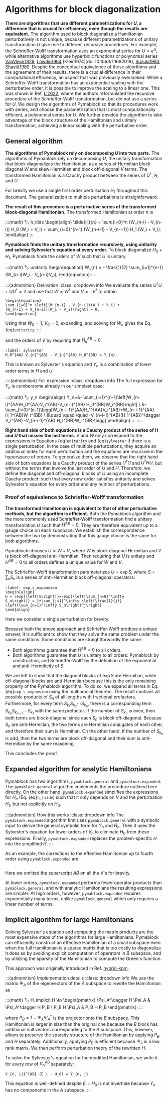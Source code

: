 # Algorithms for block diagonalization

**There are algorithms that use different parametrizations for $U$, a
difference that is crucial for efficiency, even though the results are
equivalent.**
The algorithm used to block diagonalize a Hamiltonian perturbatively is not
unique, because different parametrizations of unitary transformation $U$ give
rise to different recursive procedures.
For example, the Schrieffer-Wolff transformation uses an exponential series for
$U = e^S$, while alternative algorithms use hyperbolic functions or polynomial
series [VanVleck1929](doi:10.1103/PhysRev.33.467),
[Lowdin1964](doi:10.1063/1.1724312)
[Klein1974][doi:10.1063/1.1682018],
[Suzuki1983](doi:10.1143/PTP.70.439),
[Shavitt1980](doi:10.1063/1.440050).
Despite the conceptual equivalence of these algorithms and the agreement of
their results, there is a crucial difference in their computational efficiency,
an aspect that was previously overlooked.
While a Schrieffer-Wolff transformation has an exponential scaling with the
perturbative order, it is possible to improve the scaling to a linear one.
This was shown in Ref. [Li2022](doi:10.1103/PRXQuantum.3.030313),
where the authors reformulated the recursive procedure of the Schrieffer-Wolff
transformation, but did not use a series for $U$.
We design the algorithms of Pymablock so that its procedures work with series,
and choose the parametrization that is most computationally efficient, a
polynomial series for $U$.
We further develop the algorithm to take advantage of the block structure of
the Hamiltonian and unitary transformation, achieving a linear scaling with the
perturbative order.

## General algorithm

**The algorithms of Pymablock rely on decomposing $U$ into two parts.**
The algorithms of Pymablock rely on decomposing $U$, the unitary transformation
that block diagonalizes the Hamiltonian, as a series of Hermitian
block diagonal $W$ and skew-Hermitian and block off-diagonal $V$ terms.
The transformed Hamiltonian is a Cauchy product between the series of
$U^\dagger$, $H$, and $U$.

For brevity we use a single first order perturbation $H_1$ throughout this
document. The generalization to multiple perturbations is straightforward.

**The result of this procedure is a perturbative series of the transformed
block-diagonal Hamiltonian.**
The transformed Hamiltonian at order $n$ is

:::{math}
:label: h_tilde
\begin{align}
\tilde{H}_{n} = \sum_{i=0}^n (W_{n-i} - V_{n-i}) H_0 (W_i + V_i) +
\sum_{i=0}^{n-1} (W_{n-i-1} - V_{n-i-1}) H_1 (W_i + V_i).
\end{align}
:::

**Pymablock finds the unitary transformation recursively, using unitarity and
solving Sylvester's equation at every order.**
To block diagonalize $H_0 + H_1$, Pymablock finds the orders of $W$
such that $U$ is unitary

:::{math}
:label: unitarity
\begin{equation}
W_{n} = - \frac{1}{2} \sum_{i=1}^{n-1}(W_{n-i}W_i - V_{n-i}V_i),
\end{equation}
:::

:::{admonition} Derivation
:class: dropdown info
We evaluate the series
$U^\dagger U + UU^\dagger=2$ and use that $W=W^\dagger$ and $V=-V^\dagger$ to obtain

```{math}
\begin{equation}
\sum_{i=0}^n \left[(W_{n-i} - V_{n-i})(W_i + V_i) +
(W_{n-i} + V_{n-i})(W_i - V_i)\right] = 0.
\end{equation}
```

Using that $W_0=1$, $V_0=0$, expanding, and solving for $W_n$ gives the Eq. {eq}`unitarity`.
:::

and the orders of $V$ by requiring that $\tilde{H}^{AB}_n=0$

```{math}
:label: sylvester
H_0^{AA} V_{n}^{AB} - V_{n}^{AB} H_0^{BB} = Y_{n}.
```

This is known as Sylvester's equation and $Y_{n}$ is a combination of lower
order terms in $H$ and $U$.

::::{admonition} Full expression
:class: dropdown info
The full expression for $Y_n$ is cumbersome already in our simplest case:

:::{math}
:label: y_n
\begin{align}
Y_n=&-
\sum_{i=1}^{n-1}\left[W_{n-i}^{AA}H_0^{AA}V_i^{AB}-V_{n-i}^{AB}
H_0^{BB}W_i^{BB}\right] \\
&-\sum_{i=0}^{n-1}\bigg[W_{n-i-1}^{AA}H_1^{AA}V_i^{AB}+W_{n-i-1}^{AA}
H_1^{AB}W_i^{BB} \\
&\quad \quad \quad -V_{n-i-1}^{AB}(H_1^{AB})^\dagger V_i^{AB} -V_{n-i-1}^{AB}
H_1^{BB}W_i^{BB}\bigg]
\end{align}
:::
::::

**Right hand side of both equations is a Cauchy product of the series of $H$ and
$U$ that misses the last terms.**
$V$ and $W$ only correspond to the expressions in Equations {eq}`unitarity` and
{eq}`sylvester` if there is a single perturbation.
In the case of multiple perturbations, they acquire an additional index for
each perturbation and the equations are recursive in the hyperspace of orders.
To generalize them, we observe that the right hand side of both equations is a
Cauchy product of the series $U^{\dagger} U$ and $U^\dagger H U$, but without
the terms that involve the last order of $U$ and $H$.
Therefore, we define the diagonal and off-diagonal blocks of $U$ using an
incomplete Cauchy product: such that every new order satisfies unitarity and
solves Sylvester's equation for every order and any number of perturbations.

### Proof of equivalence to Schrieffer-Wolff transformation

**The transformed Hamiltonian is equivalent to that of other perturbative
methods, but the algorithm is efficient.**
Both the Pymablock algorithm and the more commonly used Schrieffer-Wolff
transformation find a unitary transformation $U$ such that $\tilde{H}^{AB}=0$.
They are therefore equivalent up to a gauge choice on each subspace.
We establish the correspondence between the two by demonstrating that this gauge
choice is the same for both algorithms.

Pymablock chooses $U=W+V$, where $W$ is block diagonal Hermitian and
$V$ is block off-diagonal anti-Hermitian.
Then requiring that $U$ is unitary and $\tilde{H}^{AB}=0$ to all orders defines
a unique value for $W$ and $V$.

The Schrieffer-Wolff transformation parameterizes $U = \exp S$, where $S =
\sum_n S_n$ is a series of anti-Hermitian block off-diagonal operators:

```{math}
:label: exp_s_expansion
\begin{align}
U = \exp{\left(S\right)}=\exp{\left(\sum_{n=0}^\infty
S_n\right)} = 1+\sum_{j=1}^\infty \left[\frac{1}{j!}
\left(\sum_{n=1}^\infty S_n\right)^j\right]
\end{align}
```

Here we consider a single perturbation for brevity.

Because both the above approach and Schrieffer-Wolff produce a unique answer, it
is sufficient to show that they solve the same problem under the same
conditions.
Some conditions are straightforwardly the same:

- Both algorithms guarantee that $\tilde{H}^{AB} = 0$ to all orders.
- Both algorithms guarantee that $U$ is unitary to all orders:
  Pymablock by construction, and Schrieffer-Wolff by the
  definition of the exponential and anti-Hermiticity of $S$.

We are left to show that the diagonal blocks of $\exp S$ are Hermitian, while
off-diagonal blocks are anti-Hermitian because this is the only remaining
property of the Pymablock algorithm.
To do so, we expand all terms in Eq. {eq}`exp_s_expansion` using the multinomial theorem.
The result contains all possible products of $S_n$ of all lengths with fractional prefactors.
Furthermore, for every term $S_{k_1}S_{k_2}\cdots S_{k_n}$, there is a
corresponding term $S_{k_n}S_{k_{n-1}}\cdots S_{k_1}$ with the same prefactor.
If the number of $S_{k_n}$ is even, then both terms are block-diagonal since
each $S_n$ is block off-diagonal.
Because $S_n$ are anti-Hermitian, the two terms are Hermitian conjugates of each
other, and therefore their sum is Hermitian.
On the other hand, if the number of $S_{k_n}$ is odd, then the two terms are
block off-diagonal and their sum is anti-Hermitian by the same reasoning.

This concludes the proof.

## Expanded algorithm for analytic Hamiltonians

Pymablock has two algorithms, `pymablock.general` and `pymablock.expanded`.
The `pymablock.general` algorithm implements the procedure outlined here directly.
On the other hand, `pymablock.expanded` simplifies the expressions
for $\tilde{H}_{n}$ (Eq. {eq}`h_tilde`) such that it only depends on $V$ and the
perturbation $H_1$, but not explicitly on $H_0$.

:::{admonition} How this works
:class: dropdown info
The `pymablock.expanded` algorithm first uses
`pymablock.general` with a symbolic input to derive the general
symbolic form for $Y_n$ and $\tilde{H}_n$.
Then it uses the Sylvester's equation for lower orders of $V_n$ to eliminate
$H_0$ from these expressions.
Finally, `pymablock.expanded` replaces the problem-specific $H$ into
the simplified $\tilde{H}$.
:::

As an example, the corrections to the effective Hamiltonian up to fourth
order using `pymablock.expanded` are

```{embed} # expanded
```

Here we omitted the superscript $AB$ on all the $V$'s for brevity.

At lower orders, `pymablock.expanded` performs fewer operator
products than `pymablock.general`, and with analytic Hamiltonians
the resulting expressions are simpler.
At high orders, however, `pymablock.expanded` requires exponentially
many terms, unlike `pymablock.general` which only requires a linear
number of terms.

## Implicit algorithm for large Hamiltonians

Solving Sylvester's equation and computing the matrix products are the most
expensive steps of the algorithms for large Hamiltonians.
Pymablock can efficiently construct an effective Hamiltonian of a small
subspace even when the full Hamiltonian is a sparse matrix that is too costly to
diagonalize.
It does so by avoiding explicit computation of operators in $B$ subspace, and by
utilizing the sparsity of the Hamiltonian to compute the Green's function.

This approach was originally introduced in Ref.
[hybrid-kpm](doi:10.48550/arXiv.1909.09649).

:::{admonition} Implementation details
:class: dropdown info
We use the matrix $\Psi_A$ of the eigenvectors of the $A$ subspace to rewrite
the Hamiltonian as

:::{math}
:label: H_implicit
H \to \begin{pmatrix}
\Psi_A^\dagger H \Psi_A & \Psi_A^\dagger H P_B \\
P_B H \Psi_A & P_B H P_B
\end{pmatrix},
:::

where $P_B = 1 - \Psi_A \Psi_A^\dagger$ is the projector onto the $B$ subspace.
This Hamiltonian is larger in size than the original one because the $B$ block has
additional null vectors corresponding to the $A$ subspace.
This, however, allows to preserve the sparsity structure of the Hamiltonian by applying
$P_B$ and $H$ separately.
Additionally, applying $P_B$ is efficient because $\Psi_A$ is a low rank matrix.
We then perform perturbation theory of the rewritten $H$.

To solve the Sylvester's equation for the modified Hamiltonian, we write it for
every row of $V_n^{AB}$ separately:

```{math}
V_{n, ij}^{AB} (E_i - H_0) = Y_{n, j}
```

This equation is well-defined despite $E_i - H_0$ is not invertible because
$Y_{n}$ has no components in the $A$ subspace.
:::
